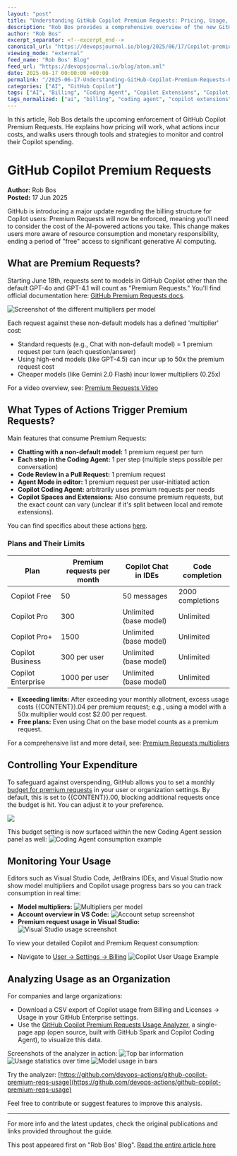 ```yaml
---
layout: "post"
title: "Understanding GitHub Copilot Premium Requests: Pricing, Usage, and Cost Controls"
description: "Rob Bos provides a comprehensive overview of the new GitHub Copilot Premium Requests, describing upcoming usage-based billing, premium request types, plan differences, and strategies to prevent overspending. The article includes guides for monitoring personal and organizational usage, along with a CSV analyzer tool for enterprise transparency."
author: "Rob Bos"
excerpt_separator: <!--excerpt_end-->
canonical_url: "https://devopsjournal.io/blog/2025/06/17/Copilot-premium-requests"
viewing_mode: "external"
feed_name: "Rob Bos' Blog"
feed_url: "https://devopsjournal.io/blog/atom.xml"
date: 2025-06-17 00:00:00 +00:00
permalink: "/2025-06-17-Understanding-GitHub-Copilot-Premium-Requests-Pricing-Usage-and-Cost-Controls.html"
categories: ["AI", "GitHub Copilot"]
tags: ["AI", "Billing", "Coding Agent", "Copilot Extensions", "Copilot Plans", "Cost Control", "Enterprise Reporting", "Generative AI", "GitHub", "GitHub Copilot", "Model Multipliers", "Posts", "Premium Requests", "Usage Monitoring", "Visual Studio", "Visual Studio Code"]
tags_normalized: ["ai", "billing", "coding agent", "copilot extensions", "copilot plans", "cost control", "enterprise reporting", "generative ai", "github", "github copilot", "model multipliers", "posts", "premium requests", "usage monitoring", "visual studio", "visual studio code"]
---
```


In this article, Rob Bos details the upcoming enforcement of GitHub Copilot Premium Requests. He explains how pricing will work, what actions incur costs, and walks users through tools and strategies to monitor and control their Copilot spending.<!--excerpt_end-->

# GitHub Copilot Premium Requests

**Author:** Rob Bos  
**Posted:** 17 Jun 2025

GitHub is introducing a major update regarding the billing structure for Copilot users: Premium Requests will now be enforced, meaning you'll need to consider the cost of the AI-powered actions you take. This change makes users more aware of resource consumption and monetary responsibility, ending a period of "free" access to significant generative AI computing.

## What are Premium Requests?

Starting June 18th, requests sent to models in GitHub Copilot other than the default GPT-4o and GPT-4.1 will count as "Premium Requests." You'll find official documentation here: [GitHub Premium Requests docs](https://docs.github.com/en/copilot/managing-copilot/monitoring-usage-and-entitlements/about-premium-requests).

![Screenshot of the different multipliers per model](/images/2025/20250617/20250617_Multipliers.png)

Each request against these non-default models has a defined 'multiplier' cost:

- Standard requests (e.g., Chat with non-default model) = 1 premium request per turn (each question/answer)
- Using high-end models (like GPT-4.5) can incur up to 50x the premium request cost
- Cheaper models (like Gemini 2.0 Flash) incur lower multipliers (0.25x)

For a video overview, see: [Premium Requests Video](https://github-copilot.xebia.ms/detail?videoId=43)

## What Types of Actions Trigger Premium Requests?

Main features that consume Premium Requests:

- **Chatting with a non-default model:** 1 premium request per turn
- **Each step in the Coding Agent:** 1 per step (multiple steps possible per conversation)
- **Code Review in a Pull Request:** 1 premium request
- **Agent Mode in editor:** 1 premium request per user-initiated action
- **Copilot Coding Agent:** arbitrarily uses premium requests per needs
- **Copilot Spaces and Extensions:** Also consume premium requests, but the exact count can vary (unclear if it's split between local and remote extensions).

You can find specifics about these actions [here](https://docs.github.com/en/copilot/managing-copilot/understanding-and-managing-copilot-usage/understanding-and-managing-requests-in-copilot).

### Plans and Their Limits

| Plan                | Premium requests per month  | Copilot Chat in IDEs        | Code completion           |
|---------------------|----------------------------|-----------------------------|---------------------------|
| Copilot Free        | 50                         | 50 messages                 | 2000 completions          |
| Copilot Pro         | 300                        | Unlimited (base model)      | Unlimited                 |
| Copilot Pro+        | 1500                       | Unlimited (base model)      | Unlimited                 |
| Copilot Business    | 300 per user               | Unlimited (base model)      | Unlimited                 |
| Copilot Enterprise  | 1000 per user              | Unlimited (base model)      | Unlimited                 |

- **Exceeding limits:** After exceeding your monthly allotment, excess usage costs {{CONTENT}}.04 per premium request; e.g., using a model with a 50x multiplier would cost $2.00 per request.
- **Free plans:** Even using Chat on the base model counts as a premium request.

For a comprehensive list and more detail, see: [Premium Requests multipliers](https://docs.github.com/en/copilot/managing-copilot/monitoring-usage-and-entitlements/about-premium-requests)

## Controlling Your Expenditure

To safeguard against overspending, GitHub allows you to set a monthly [budget for premium requests](https://docs.github.com/en/billing/managing-your-billing/preventing-overspending) in your user or organization settings. By default, this is set to {{CONTENT}}.00, blocking additional requests once the budget is hit. You can adjust it to your preference.

![](/images/2025/20250617/20250618_CopilotBudget.png)

This budget setting is now surfaced within the new Coding Agent session panel as well:
![Coding Agent consumption example](/images/2025/20250617/20250618_CodingAgent.png)

## Monitoring Your Usage

Editors such as Visual Studio Code, JetBrains IDEs, and Visual Studio now show model multipliers and Copilot usage progress bars so you can track consumption in real time:

- **Model multipliers:**
  ![Multipliers per model](/images/2025/20250617/20250618_CopilotModelSelection.png)
- **Account overview in VS Code:**
  ![Account setup screenshot](/images/2025/20250617/20250618_CopilotOverview.png)
- **Premium request usage in Visual Studio:**
  ![Visual Studio usage screenshot](/images/2025/20250617/20250618_VisualStudioUsed.png)

To view your detailed Copilot and Premium Request consumption:

- Navigate to [User → Settings → Billing](https://github.com/settings/billing)
  ![Copilot User Usage Example](/images/2025/20250617/20250618_UserUsage.png)

## Analyzing Usage as an Organization

For companies and large organizations:

- Download a CSV export of Copilot usage from Billing and Licenses → Usage in your GitHub Enterprise settings.
- Use the [GitHub Copilot Premium Requests Usage Analyzer](https://github.com/devops-actions/github-copilot-premium-reqs-usage), a single-page app (open source, built with GitHub Spark and Copilot Coding Agent), to visualize this data.

Screenshots of the analyzer in action:
![Top bar information](/images/2025/20250617/20250617_01.png)
![Usage statistics over time](/images/2025/20250617/20250617_02.png)
![Model usage in bars](/images/2025/20250617/20250617_03.png)

Try the analyzer: [https://github.com/devops-actions/github-copilot-premium-reqs-usage](https://github.com/devops-actions/github-copilot-premium-reqs-usage)

Feel free to contribute or suggest features to improve this analysis.

---
For more info and the latest updates, check the original publications and links provided throughout the guide.

This post appeared first on "Rob Bos' Blog". [Read the entire article here](https://devopsjournal.io/blog/2025/06/17/Copilot-premium-requests)
